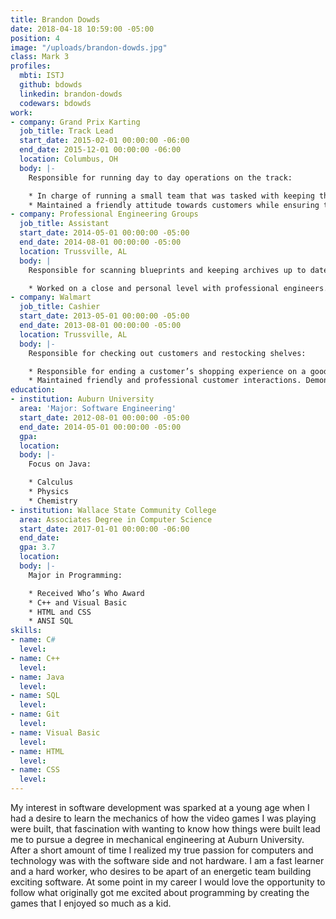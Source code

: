 ```yaml
---
title: Brandon Dowds
date: 2018-04-18 10:59:00 -05:00
position: 4
image: "/uploads/brandon-dowds.jpg"
class: Mark 3
profiles:
  mbti: ISTJ
  github: bdowds
  linkedin: brandon-dowds
  codewars: bdowds
work:
- company: Grand Prix Karting
  job_title: Track Lead
  start_date: 2015-02-01 00:00:00 -06:00
  end_date: 2015-12-01 00:00:00 -06:00
  location: Columbus, OH
  body: |-
    Responsible for running day to day operations on the track:

    * In charge of running a small team that was tasked with keeping the track running in a safe and responsible way.
    * Maintained a friendly attitude towards customers while ensuring the safety of all racers.
- company: Professional Engineering Groups
  job_title: Assistant
  start_date: 2014-05-01 00:00:00 -05:00
  end_date: 2014-08-01 00:00:00 -05:00
  location: Trussville, AL
  body: |
    Responsible for scanning blueprints and keeping archives up to date:

    * Worked on a close and personal level with professional engineers. Able to manage multiple tasks at once and finish them within a specific deadline.
- company: Walmart
  job_title: Cashier
  start_date: 2013-05-01 00:00:00 -05:00
  end_date: 2013-08-01 00:00:00 -05:00
  location: Trussville, AL
  body: |-
    Responsible for checking out customers and restocking shelves:

    * Responsible for ending a customer’s shopping experience on a good note that encouraged a customer to return.
    * Maintained friendly and professional customer interactions. Demonstrated that customers come first by serving them with a sense of urgency.
education:
- institution: Auburn University
  area: 'Major: Software Engineering'
  start_date: 2012-08-01 00:00:00 -05:00
  end_date: 2014-05-01 00:00:00 -05:00
  gpa: 
  location: 
  body: |-
    Focus on Java:

    * Calculus
    * Physics
    * Chemistry
- institution: Wallace State Community College
  area: Associates Degree in Computer Science
  start_date: 2017-01-01 00:00:00 -06:00
  end_date: 
  gpa: 3.7
  location: 
  body: |-
    Major in Programming:

    * Received Who’s Who Award
    * C++ and Visual Basic
    * HTML and CSS
    * ANSI SQL
skills:
- name: C#
  level: 
- name: C++
  level: 
- name: Java
  level: 
- name: SQL
  level: 
- name: Git
  level: 
- name: Visual Basic
  level: 
- name: HTML
  level: 
- name: CSS
  level: 
---
```


My interest in software development was sparked at a young age when I had a desire to learn the mechanics of how the video games I was playing were built, that fascination with wanting to know how things were built lead me to pursue a degree in mechanical engineering at Auburn University. After a short amount of time I realized my true passion for computers and technology was with the software side and not hardware. I am a fast learner and a hard worker, who desires to be apart of an energetic team building exciting software. At some point in my career I would love the opportunity to follow what originally got me excited about programming by creating the games that I enjoyed so much as a kid.